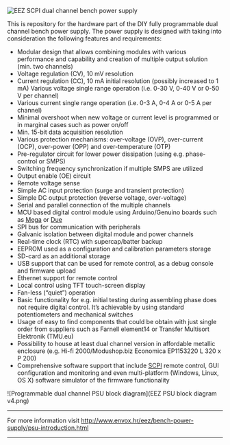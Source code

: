 ![EEZ SCPI dual channel bench power supply](EEZ_PSU_prototype)

This is repository for the hardware part of the DIY fully programmable dual channel bench power supply. The power supply is designed with taking into consideration the following features and requirements:

- Modular design that allows combining modules with various performance and capability and creation of multiple output solution (min. two channels)
- Voltage regulation (CV), 10 mV resolution
- Current regulation (CC), 10 mA initial resolution (possibly increased to 1 mA)
    Various voltage single range operation (i.e. 0-30 V, 0-40 V or 0-50 V per channel)
- Various current single range operation (i.e. 0-3 A, 0-4 A or 0-5 A per channel)
- Minimal overshoot when new voltage or current level is programmed or in marginal cases such as power on/off
- Min. 15-bit data acquisition resolution
- Various protection mechanisms: over-voltage (OVP), over-current (OCP), over-power (OPP) and over-temperature (OTP)
- Pre-regulator circuit for lower power dissipation (using e.g. phase-control or SMPS)
- Switching frequency synchronization if multiple SMPS are utilized
- Output enable (OE) circuit
- Remote voltage sense
- Simple AC input protection (surge and transient protection)
- Simple DC output protection (reverse voltage, over-voltage)
- Serial and parallel connection of the multiple channels
- MCU based digital control module using Arduino/Genuino boards such as [Mega](https://www.arduino.cc/en/Main/ArduinoBoardMega2560)  or [Due](https://www.arduino.cc/en/Main/ArduinoBoardDue) 
- SPI bus for communication with peripherals
- Galvanic isolation between digital module and power channels
- Real-time clock (RTC) with supercap/batter backup
- EEPROM used as a configuration and calibration parameters storage
- SD-card as an additional storage
- USB support that can be used for remote control, as a debug console and firmware upload
- Ethernet support for remote control
- Local control using TFT touch-screen display
- Fan-less (“quiet”) operation
- Basic functionality for e.g. initial testing during assembling phase does not require digital control. It’s achievable by using standard potentiometers and mechanical switches
- Usage of easy to find components that could be obtain with just single order from suppliers such as Farnell element14 or Transfer Multisort Elektronik (TMU.eu)
- Possibility to house at least dual channel version in affordable metallic enclosure (e.g. Hi-fi 2000/Modushop.biz Economica EP1153220 L 320 x P 200)
- Comprehensive software support that include [SCPI](http://www.envox.hr/eez/bench-power-supply/psu-scpi-reference-manual/psu-scpi-introduction.html)  remote control, GUI configuration and monitoring and even multi-platform (Windows, Linux, OS X) software simulator of the firmware functionality 

![Programmable dual channel PSU block diagram](EEZ PSU block diagram v4.png)

**********************

For more information visit http://www.envox.hr/eez/bench-power-supply/psu-introduction.html

**********************


